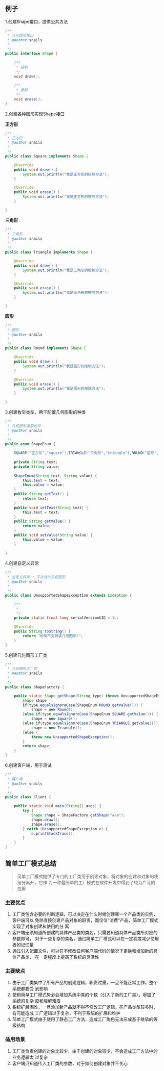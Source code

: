 ## 例子

1.创建Shape接口，提供公共方法

```java
/**
 * 几何图形接口
 * @author snails
 *
 */
public interface Shape {
	
	/**
	 * 绘制
	 */
	void draw();
	
	/**
	 * 擦除
	 */
	void erase();
}
```

2.创建各种图形实现Shape接口

**正方形**

```java
/**
 * 正方形
 * @author snails
 *
 */
public class Square implements Shape {

	@Override
	public void draw() {
		System.out.println("我是正方形的绘制方法");
	}

	@Override
	public void erase() {
		System.out.println("我是正方形的擦除方法");
	}

}
```

**三角形**

```java
/**
 * 三角形
 * @author snails
 *
 */
public class Triangle implements Shape {

	@Override
	public void draw() {
		System.out.println("我是三角形的绘制方法");
	}

	@Override
	public void erase() {
		System.out.println("我是三角形的擦除方法");
	}

}
```

**圆形**

```java
/**
 * 圆形
 * @author snails
 *
 */
public class Round implements Shape {

	@Override
	public void draw() {
		System.out.println("我是圆形的绘制方法");
	}

	@Override
	public void erase() {
		System.out.println("我是圆形的擦除方法");
	}

}
```

3.创建枚举类型，用于配置几何图形的种类

```java
/**
 * 几何图形类型枚举
 * @author snails
 *
 */
public enum ShapeEnum {

	SQUARE("正方形","square"),TRIANGLE("三角形","triangle"),ROUND("圆形","round");
	
	private String text;
	private String value;
	
	ShapeEnum(String text, String value) {
		this.text = text;
		this.value = value;
	}
	public String getText() {
		return text;
	}
	public void setText(String text) {
		this.text = text;
	}
	public String getValue() {
		return value;
	}
	public void setValue(String value) {
		this.value = value;
	}
	
}
```

4.创建自定义异常

```java
/**
 * 自定义异常 : 不支持的几何图形
 * @author snails
 *
 */
public class UnsupportedShapeException extends Exception {

	/**
	 * 
	 */
	private static final long serialVersionUID = 1L;

	@Override
	public String toString() {
		return "绘制不支持该几何图形!";
	}
}
```

5.创建几何图形工厂类

```java
/**
 * 几何图形工厂类
 * @author snails
 *
 */
public class ShapeFactory {

	public static Shape getShape(String type) throws UnsupportedShapeException {
		Shape shape  ;
		if(type.equalsIgnoreCase(ShapeEnum.ROUND.getValue())) {
			shape = new Round();
		}else if(type.equalsIgnoreCase(ShapeEnum.SQUARE.getValue())) {
			shape = new Square();
		}else if(type.equalsIgnoreCase(ShapeEnum.TRIANGLE.getValue())) {
			shape = new Triangle();
		}else {
			throw new UnsupportedShapeException();
		}
		return shape;
	}
}
```

6.创建客户端，用于测试

```java
/**
 * 客户端
 * @author snails
 *
 */
public class Client {

	public static void main(String[] args) {
		try {
			Shape shape = ShapeFactory.getShape("aaa");
			shape.draw();
			shape.erase();
		} catch (UnsupportedShapeException e) {
			e.printStackTrace();
		}
	}
}
```

## 简单工厂模式总结

> 简单工厂模式提供了专门的工厂类用于创建对象，将对象的创建和对象的使用分离开，它作
为一种最简单的工厂模式在软件开发中得到了较为广泛的应用

### 主要优点

1. 工厂类包含必要的判断逻辑，可以决定在什么时候创建哪一个产品类的实例，客户端可以
免除直接创建产品对象的职责，而仅仅“消费”产品，简单工厂模式实现了对象创建和使用的分
离
2. 客户端无须知道所创建的具体产品类的类名，只需要知道具体产品类所对应的参数即可，
对于一些复杂的类名，通过简单工厂模式可以在一定程度减少使用者的记忆量
3.  通过引入配置文件，可以在不修改任何客户端代码的情况下更换和增加新的具体产品类，
在一定程度上提高了系统的灵活性

### 主要缺点

1. 由于工厂类集中了所有产品的创建逻辑，职责过重，一旦不能正常工作，整个系统都要受
到影响
2. 使用简单工厂模式势必会增加系统中类的个数（引入了新的工厂类），增加了系统的复杂
度和理解难度
3. 系统扩展困难，一旦添加新产品就不得不修改工厂逻辑，在产品类型较多时，有可能造成
工厂逻辑过于复杂，不利于系统的扩展和维护
4. 简单工厂模式由于使用了静态工厂方法，造成工厂角色无法形成基于继承的等级结构

### 适用场景

1. 工厂类负责创建的对象比较少，由于创建的对象较少，不会造成工厂方法中的业务逻辑太
过复杂
2. 客户端只知道传入工厂类的参数，对于如何创建对象并不关心
